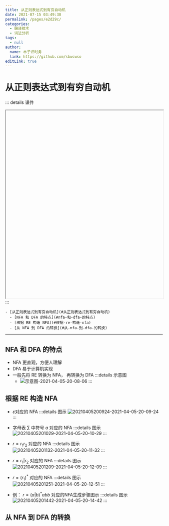 ```yaml
---
title: 从正则表达式到有穷自动机
date: 2021-07-15 03:49:38
permalink: /pages/e2d29c/
categories: 
  - 编译技术
  - 词法分析
tags: 
  - null
author: 
  name: 木子识时务
  link: https://github.com/sbwcwso
editLink: true
---
```

# 从正则表达式到有穷自动机

::: details 课件
<iframe :src="$withBase('/pdf/编译原理/第3讲%20词法分析.pdf')" width="100%" height="600"></iframe>
:::

```markmap
- [从正则表达式到有穷自动机](#从正则表达式到有穷自动机)
  - [NFA 和 DFA 的特点](#nfa-和-dfa-的特点)
  - [根据 RE 构造 NFA](#根据-re-构造-nfa)
  - [从 NFA 到 DFA 的转换](#从-nfa-到-dfa-的转换)
```

---

## NFA 和 DFA 的特点

* NFA 更直观，方便人理解
* DFA 易于计算机实现
* 一般先将 RE 转换为 NFA， 再转换为 DFA
  :::details 示意图
  * ![示意图-2021-04-05-20-08-06](https://cdn.jsdelivr.net/gh/sbwcwso/PicBed@master/示意图-2021-04-05-20-08-06.png)
  :::

## 根据 RE 构造 NFA

* $\varepsilon$对应的 NFA
  :::details 图示
  ![20210405200924-2021-04-05-20-09-24](https://cdn.jsdelivr.net/gh/sbwcwso/PicBed@master/20210405200924-2021-04-05-20-09-24.png)
  :::

* 字母表 $\sum$ 中符号 $a$ 对应的 NFA
  :::details 图示
  ![20210405201029-2021-04-05-20-10-29](https://cdn.jsdelivr.net/gh/sbwcwso/PicBed@master/20210405201029-2021-04-05-20-10-29.png)
  :::

* $r=r_1r_2$ 对应的 NFA
  :::details 图示
  ![20210405201132-2021-04-05-20-11-32](https://cdn.jsdelivr.net/gh/sbwcwso/PicBed@master/20210405201132-2021-04-05-20-11-32.png)
  :::

* $r=r_1|r_2$ 对应的 NFA
  :::details 图示
  ![20210405201209-2021-04-05-20-12-09](https://cdn.jsdelivr.net/gh/sbwcwso/PicBed@master/20210405201209-2021-04-05-20-12-09.png)
  :::

* $r=(r_1)^{*}$ 对应的 NFA
  :::details 图示
  ![20210405201251-2021-04-05-20-12-51](https://cdn.jsdelivr.net/gh/sbwcwso/PicBed@master/20210405201251-2021-04-05-20-12-51.png)
  :::

* 例： $r=(a|b)^*abb$ 对应的NFA生成步骤图示
  :::details 图示
  ![20210405201442-2021-04-05-20-14-42](https://cdn.jsdelivr.net/gh/sbwcwso/PicBed@master/20210405201442-2021-04-05-20-14-42.png)
  :::

## 从 NFA 到 DFA 的转换

